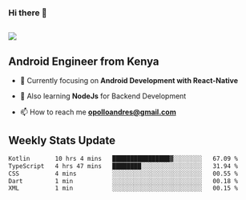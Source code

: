### Hi there 👋
<h2 align="left"><img src="https://readme-typing-svg.herokuapp.com?color=000000&lines=I'm+Andrew+Opollo😊;Welcome+to+my+Github😜"> </h2>

## Android Engineer from Kenya


- 🌱 Currently focusing on **Android Development with React-Native**

- 🔭 Also learning **NodeJs** for Backend Development

- 📫 How to reach me **opolloandres@gmail.com**


## Weekly Stats Update
<!--START_SECTION:waka-->

```txt
Kotlin       10 hrs 4 mins   ████████████████▓░░░░░░░░   67.09 %
TypeScript   4 hrs 47 mins   ████████░░░░░░░░░░░░░░░░░   31.94 %
CSS          4 mins          ░░░░░░░░░░░░░░░░░░░░░░░░░   00.55 %
Dart         1 min           ░░░░░░░░░░░░░░░░░░░░░░░░░   00.18 %
XML          1 min           ░░░░░░░░░░░░░░░░░░░░░░░░░   00.15 %
```

<!--END_SECTION:waka-->



